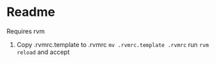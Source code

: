 # Readme

Requires rvm
1. Copy .rvmrc.template to .rvmrc ``mv .rvmrc.template .rvmrc``
   run ``rvm reload`` and accept
